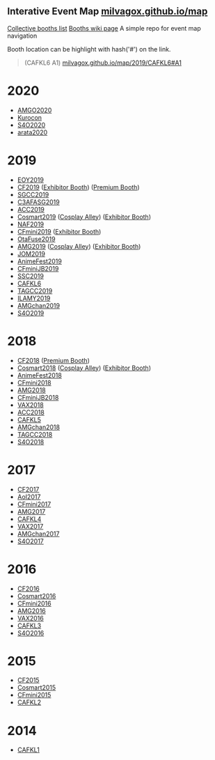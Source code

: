 Interative Event Map [milvagox.github.io/map](https://milvagox.github.io/map)
----
[Collective booths list](https://milvagox.github.io/map/booths)
[Booths wiki page](https://milvagox.miraheze.org/wiki/Main_Page)
A simple repo for event map navigation 

Booth location can be highlight with hash('#') on the link.
> (CAFKL6 A1) [milvagox.github.io/map/2019/CAFKL6#A1](https://milvagox.github.io/map/2019/CAFKL6#A1)


# 2020
- [AMGO2020](https://milvagox.github.io/map/2020/AMGO2020)
- [Kurocon](https://milvagox.github.io/map/2020/kurocon)
- [S4O2020](https://milvagox.github.io/map/2020/S4O2020)
- [arata2020](https://milvagox.github.io/map/2020/arata2020)

# 2019
- [EOY2019](https://milvagox.github.io/map/2019/EOY2019)
- [CF2019](https://milvagox.github.io/map/2019/CF2019) ([Exhibitor Booth](https://milvagox.github.io/map/2019/CF2019E)) ([Premium Booth](https://milvagox.github.io/map/2019/CF2019P))
- [SGCC2019](https://milvagox.github.io/map/2019/SGCC2019)
- [C3AFASG2019](https://milvagox.github.io/map/2019/C3AFASG2019)
- [ACC2019](https://milvagox.github.io/map/2019/ACC2019)
- [Cosmart2019](https://milvagox.github.io/map/2019/Cosmart2019) ([Cosplay Alley](https://milvagox.github.io/map/2019/Cosmart2019C)) ([Exhibitor Booth](https://milvagox.github.io/map/2019/Cosmart2019E))
- [NAF2019](https://milvagox.github.io/map/2019/NAF2019)
- [CFmini2019](https://milvagox.github.io/map/2019/CFmini2019) ([Exhibitor Booth](https://milvagox.github.io/map/2019/CFmini2019E))
- [OtaFuse2019](https://milvagox.github.io/map/2019/OtaFuse2019)
- [AMG2019](https://milvagox.github.io/map/2019/AMG2019) ([Cosplay Alley](https://milvagox.github.io/map/2019/AMG2019C)) ([Exhibitor Booth](https://milvagox.github.io/map/2019/AMG2019E))
- [JOM2019](https://milvagox.github.io/map/2019/JOM2019)
- [AnimeFest2019](https://milvagox.github.io/map/2019/AnimeFest2019)
- [CFminiJB2019](https://milvagox.github.io/map/2019/CFminiJB2019)
- [SSC2019](https://milvagox.github.io/map/2019/SSC2019)
- [CAFKL6](https://milvagox.github.io/map/2019/CAFKL6)
- [TAGCC2019](https://milvagox.github.io/map/2019/TAGCC2019)
- [ILAMY2019](https://milvagox.github.io/map/2019/ILAMY2019)
- [AMGchan2019](https://milvagox.github.io/map/2019/AMGchan2019)
- [S4O2019](https://milvagox.github.io/map/2019/S4O2019)

# 2018
- [CF2018](https://milvagox.github.io/map/2018/CF2018) ([Premium Booth](https://milvagox.github.io/map/2018/CF2018P))
- [Cosmart2018](https://milvagox.github.io/map/2018/Cosmart2018) ([Cosplay Alley](https://milvagox.github.io/map/2018/Cosmart2018C)) ([Exhibitor Booth](https://milvagox.github.io/map/2018/Cosmart2018E))
- [AnimeFest2018](https://milvagox.github.io/map/2018/AnimeFest2018)
- [CFmini2018](https://milvagox.github.io/map/2018/CFmini2018)
- [AMG2018](https://milvagox.github.io/map/2018/AMG2018)
- [CFminiJB2018](https://milvagox.github.io/map/2018/CFminiJB2018)
- [VAX2018](https://milvagox.github.io/map/2018/VAX2018)
- [ACC2018](https://milvagox.github.io/map/2018/ACC2018)
- [CAFKL5](https://milvagox.github.io/map/2018/CAFKL5)
- [AMGchan2018](https://milvagox.github.io/map/2018/AMGchan2018)
- [TAGCC2018](https://milvagox.github.io/map/2018/TAGCC2018)
- [S4O2018](https://milvagox.github.io/map/2018/S4O2018)

# 2017
- [CF2017](https://milvagox.github.io/map/2017/CF2017)
- [AoI2017](https://milvagox.github.io/map/2017/AoI2017)
- [CFmini2017](https://milvagox.github.io/map/2017/CFmini2017)
- [AMG2017](https://milvagox.github.io/map/2017/AMG2017)
- [CAFKL4](https://milvagox.github.io/map/2017/CAFKL4)
- [VAX2017](https://milvagox.github.io/map/2017/VAX2017)
- [AMGchan2017](https://milvagox.github.io/map/2017/AMGchan2017)
- [S4O2017](https://milvagox.github.io/map/2017/S4O2017)

# 2016
- [CF2016](https://milvagox.github.io/map/2016/CF2016)
- [Cosmart2016](https://milvagox.github.io/map/2016/Cosmart2016)
- [CFmini2016](https://milvagox.github.io/map/2016/CFmini2016)
- [AMG2016](https://milvagox.github.io/map/2016/AMG2016)
- [VAX2016](https://milvagox.github.io/map/2016/VAX2016)
- [CAFKL3](https://milvagox.github.io/map/2016/CAFKL3)
- [S4O2016](https://milvagox.github.io/map/2016/S4O2016)

# 2015
- [CF2015](https://milvagox.github.io/map/2015/CF2015)
- [Cosmart2015](https://milvagox.github.io/map/2015/Cosmart2015)
- [CFmini2015](https://milvagox.github.io/map/2015/CFmini2015)
- [CAFKL2](https://milvagox.github.io/map/2015/CAFKL2)

# 2014
- [CAFKL1](https://milvagox.github.io/map/2014/CAFKL1)